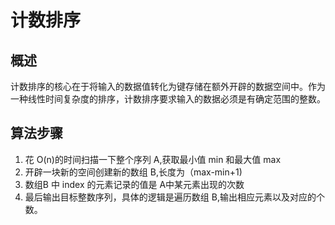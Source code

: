 # 计数排序

## 概述

计数排序的核心在于将输入的数据值转化为键存储在额外开辟的数据空间中。作为一种线性时间复杂度的排序，计数排序要求输入的数据必须是有确定范围的整数。


## 算法步骤

1. 花 O(n)的时间扫描一下整个序列 A,获取最小值 min 和最大值 max
2. 开辟一块新的空间创建新的数组 B,长度为（max-min+1)
3. 数组B 中 index 的元素记录的值是 A中某元素出现的次数
4. 最后输出目标整数序列，具体的逻辑是遍历数组 B,输出相应元素以及对应的个数。